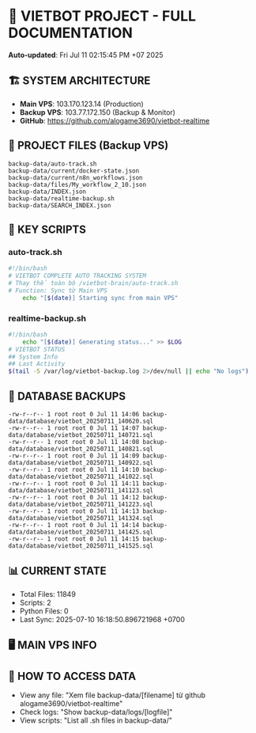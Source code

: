 # 🤖 VIETBOT PROJECT - FULL DOCUMENTATION
**Auto-updated**: Fri Jul 11 02:15:45 PM +07 2025

## 🏗️ SYSTEM ARCHITECTURE
- **Main VPS**: 103.170.123.14 (Production)
- **Backup VPS**: 103.77.172.150 (Backup & Monitor)
- **GitHub**: https://github.com/alogame3690/vietbot-realtime

## 📁 PROJECT FILES (Backup VPS)
```
backup-data/auto-track.sh
backup-data/current/docker-state.json
backup-data/current/n8n_workflows.json
backup-data/files/My_workflow_2_10.json
backup-data/INDEX.json
backup-data/realtime-backup.sh
backup-data/SEARCH_INDEX.json
```

## 🔧 KEY SCRIPTS
### auto-track.sh
```bash
#!/bin/bash
# VIETBOT COMPLETE AUTO TRACKING SYSTEM
# Thay thế toàn bộ /vietbot-brain/auto-track.sh
# Function: Sync từ Main VPS
    echo "[$(date)] Starting sync from main VPS"
```
### realtime-backup.sh
```bash
#!/bin/bash
    echo "[$(date)] Generating status..." >> $LOG
# VIETBOT STATUS
## System Info
## Last Activity
$(tail -5 /var/log/vietbot-backup.log 2>/dev/null || echo "No logs")
```

## 💾 DATABASE BACKUPS
```
-rw-r--r-- 1 root root 0 Jul 11 14:06 backup-data/database/vietbot_20250711_140620.sql
-rw-r--r-- 1 root root 0 Jul 11 14:07 backup-data/database/vietbot_20250711_140721.sql
-rw-r--r-- 1 root root 0 Jul 11 14:08 backup-data/database/vietbot_20250711_140821.sql
-rw-r--r-- 1 root root 0 Jul 11 14:09 backup-data/database/vietbot_20250711_140922.sql
-rw-r--r-- 1 root root 0 Jul 11 14:10 backup-data/database/vietbot_20250711_141022.sql
-rw-r--r-- 1 root root 0 Jul 11 14:11 backup-data/database/vietbot_20250711_141123.sql
-rw-r--r-- 1 root root 0 Jul 11 14:12 backup-data/database/vietbot_20250711_141223.sql
-rw-r--r-- 1 root root 0 Jul 11 14:13 backup-data/database/vietbot_20250711_141324.sql
-rw-r--r-- 1 root root 0 Jul 11 14:14 backup-data/database/vietbot_20250711_141425.sql
-rw-r--r-- 1 root root 0 Jul 11 14:15 backup-data/database/vietbot_20250711_141525.sql
```

## 📊 CURRENT STATE
- Total Files: 11849
- Scripts: 2
- Python Files: 0
- Last Sync: 2025-07-10 16:18:50.896721968 +0700

## 🖥️ MAIN VPS INFO


## 🚨 HOW TO ACCESS DATA
- View any file: "Xem file backup-data/[filename] từ github alogame3690/vietbot-realtime"
- Check logs: "Show backup-data/logs/[logfile]"
- View scripts: "List all .sh files in backup-data/"
